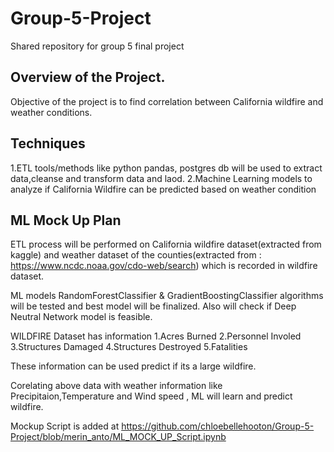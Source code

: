 # Group-5-Project
Shared repository for group 5 final project

## Overview of the Project.
Objective of the project is to find correlation between California wildfire and weather conditions.

## Techniques

1.ETL tools/methods like python pandas, postgres db will be used to extract data,cleanse and transform data and laod.
2.Machine Learning models to analyze if  California Wildfire can be predicted based on weather condition

## ML Mock Up Plan
ETL process will be performed on California wildfire dataset(extracted from kaggle) and weather dataset of the counties(extracted from : https://www.ncdc.noaa.gov/cdo-web/search)  which is recorded in wildfire dataset.

ML models RandomForestClassifier & GradientBoostingClassifier algorithms will be tested and best model will be finalized.
Also will check if  Deep Neutral Network model is feasible.

WILDFIRE Dataset has information 
1.Acres Burned
2.Personnel Involed
3.Structures Damaged
4.Structures Destroyed
5.Fatalities

These information can be used predict if its a large wildfire.

Corelating above data with weather information like Precipitaion,Temperature and Wind speed , ML will learn and predict wildfire.

Mockup Script is added at https://github.com/chloebellehooton/Group-5-Project/blob/merin_anto/ML_MOCK_UP_Script.ipynb

